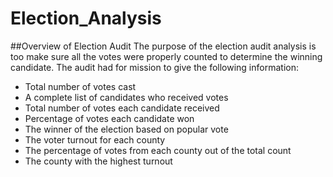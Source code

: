 # Election_Analysis

##Overview of Election Audit
The purpose of the election audit analysis is too make sure all the votes were properly counted to determine the winning candidate. The audit had for mission to give the following information:

- Total number of votes cast
- A complete list of candidates who received votes
- Total number of votes each candidate received
- Percentage of votes each candidate won
- The winner of the election based on popular vote
- The voter turnout for each county
- The percentage of votes from each county out of the total count
- The county with the highest turnout
